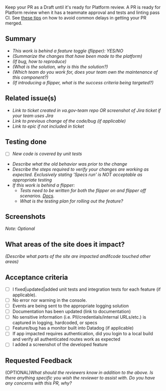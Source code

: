 Keep your PR as a Draft until it's ready for Platform review. A PR is ready for Platform review when it has a teammate approval and tests and linting pass CI. See [these tips]() on how to avoid common delays in getting your PR merged.

## Summary

- *This work is behind a feature toggle (flipper): YES/NO*
- *(Summarize the changes that have been made to the platform)*
- *(If bug, how to reproduce)*
- *(What is the solution, why is this the solution?)*
- *(Which team do you work for, does your team own the maintenance of this component?)*
- *(If introducing a flipper, what is the success criteria being targeted?)*

## Related issue(s)

- *Link to ticket created in va.gov-team repo OR screenshot of Jira ticket if your team uses Jira*
- *Link to previous change of the code/bug (if applicable)*
- *Link to epic if not included in ticket*

## Testing done

- [ ] *New code is covered by unit tests*
- *Describe what the old behavior was prior to the change*
- *Describe the steps required to verify your changes are working as expected. Exclusively stating 'Specs run' is NOT acceptable as appropriate testing*
- *If this work is behind a flipper:*
  - *Tests need to be written for both the flipper on and flipper off scenarios. [Docs](https://depo-platform-documentation.scrollhelp.site/developer-docs/feature-toggles-guide#Featuretogglesguide-Backendexample).*
  - *What is the testing plan for rolling out the feature?*

## Screenshots
_Note: Optional_

## What areas of the site does it impact?
*(Describe what parts of the site are impacted and*if*code touched other areas)*

## Acceptance criteria

- [ ]  I fixed|updated|added unit tests and integration tests for each feature (if applicable).
- [ ]  No error nor warning in the console.
- [ ]  Events are being sent to the appropriate logging solution
- [ ]  Documentation has been updated (link to documentation)
- [ ]  No sensitive information (i.e. PII/credentials/internal URLs/etc.) is captured in logging, hardcoded, or specs
- [ ]  Feature/bug has a monitor built into Datadog (if applicable)
- [ ]  If app impacted requires authentication, did you login to a local build and verify all authenticated routes work as expected
- [ ]  I added a screenshot of the developed feature

## Requested Feedback

(OPTIONAL)_What should the reviewers know in addition to the above. Is there anything specific you wish the reviewer to assist with. Do you have any concerns with this PR, why?_
